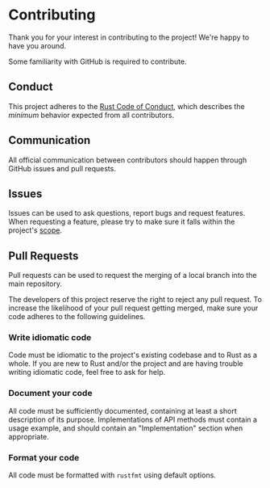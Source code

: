 # Contributing

Thank you for your interest in contributing to the project! We're happy to have you around.

Some familiarity with GitHub is required to contribute.

## Conduct

This project adheres to the [Rust Code of Conduct](https://www.rust-lang.org/policies/code-of-conduct), which describes the *minimum* behavior expected from all contributors.

## Communication

All official communication between contributors should happen through GitHub issues and pull requests.

## Issues

Issues can be used to ask questions, report bugs and request features. When requesting a feature, please try to make sure it falls within the project's [scope](README.md#Scope).

## Pull Requests

Pull requests can be used to request the merging of a local branch into the main repository.

The developers of this project reserve the right to reject any pull request. To increase the likelihood of your pull request getting merged, make sure your code adheres to the following guidelines.

### Write idiomatic code

  Code must be idiomatic to the project's existing codebase and to Rust as a whole. If you are new to Rust and/or the project and are having trouble writing idiomatic code, feel free to ask for help.

### Document your code

  All code must be sufficiently documented, containing at least a short description of its purpose. Implementations of API methods must contain a usage example, and should contain an "Implementation" section when appropriate.

### Format your code

  All code must be formatted with `rustfmt` using default options.